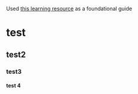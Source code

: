 Used [this learning resource](https://www.udemy.com/course/aws-typescript-cdk-serverless-react/) as a foundational guide

# test

## test2

### test3 

#### test 4